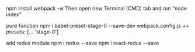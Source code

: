 npm install
webpack -w
Then open new Terminal (CMD) tab and run "node index"

pure function
npm i babel-preset-stage-0 --save-dev
webpack.config.js ++ presets: [... 'stage-0']

add redux module
npm i redux --save
npm i react-redux --save

